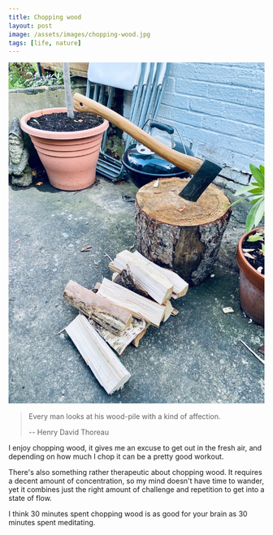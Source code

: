 ```yaml
---
title: Chopping wood
layout: post
image: /assets/images/chopping-wood.jpg
tags: [life, nature]
---
```


![Pile of wood next to a chopping block with an axe in it](/assets/images/chopping-wood.jpg)

> Every man looks at his wood-pile with a kind of affection.
>
> -- Henry David Thoreau

I enjoy chopping wood, it gives me an excuse to get out in the fresh air, and depending on how much I chop it can be a pretty good workout.

There's also something rather therapeutic about chopping wood. It requires a decent amount of concentration, so my mind doesn't have time to wander, yet it combines just the right amount of challenge and repetition to get into a state of flow.

I think 30 minutes spent chopping wood is as good for your brain as 30 minutes spent meditating.
